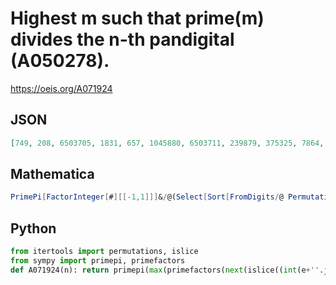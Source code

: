 # Highest m such that prime\(m\) divides the n\-th pandigital \(A050278\)\.
https://oeis.org/A071924
## JSON
```JSON
[749, 208, 6503705, 1831, 657, 1045880, 6503711, 239879, 375325, 7864, 45075, 7064, 2313602, 6503717, 59, 1766468, 78975, 840, 1046, 33355, 2133, 109, 107390, 56057, 6503758, 3386573, 6503759, 2044, 3386575, 158964, 2313623, 9463, 2313625, 36081]
```
## Mathematica
```Mathematica
PrimePi[FactorInteger[#][[-1,1]]]&/@(Select[Sort[FromDigits/@ Permutations[ Range[0,9]]],IntegerLength[#]>9&,50]) (* _Harvey P. Dale_, Jun 06 2018 *)
```
## Python
```Python
from itertools import permutations, islice
from sympy import primepi, primefactors
def A071924(n): return primepi(max(primefactors(next(islice((int(e+''.join(d)) for e in '123456789' for d in permutations('0123456789'.replace(e,''),9)),n-1,None))))) # _Chai Wah Wu_, Dec 07 2021
```
